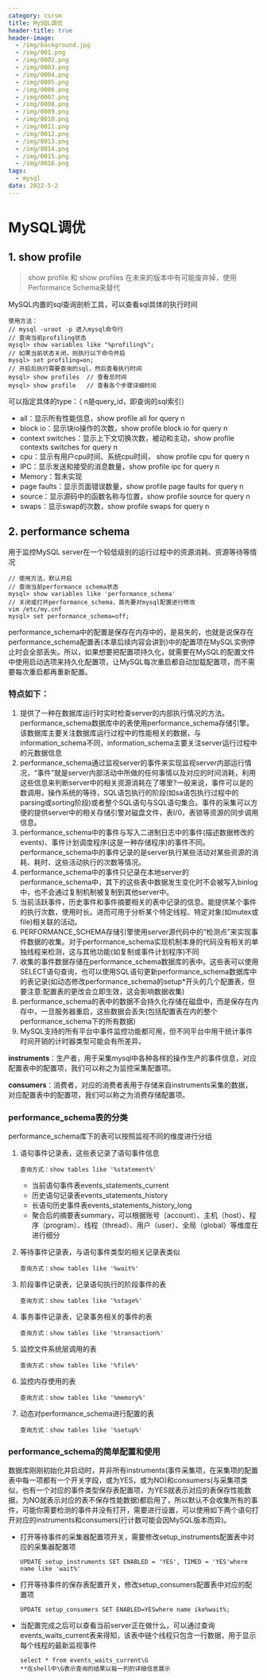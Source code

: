 ```yaml
---
category: csrsm
title: MySQL调优
header-title: true
header-image:
  - /img/background.jpg
  - /img/001.png
  - /img/0002.png
  - /img/0003.png
  - /img/0004.png
  - /img/0005.png
  - /img/0006.png
  - /img/0007.png
  - /img/0008.png
  - /img/0009.png
  - /img/0010.png
  - /img/0011.png
  - /img/0012.png
  - /img/0013.png
  - /img/0014.png
  - /img/0015.png
  - /img/0016.png
tags:
  - mysql
date: 2022-5-2
---
```


# MySQL调优

## 1. show profile

> show profile 和 show profiles 在未来的版本中有可能废弃掉，使用 Performance Schema来替代

MySQL内置的sql查询剖析工具，可以查看sql具体的执行时间

```shell
使用方法：
// mysql -uroot -p 进入mysql命令行
// 查询当前profiling状态 
mysql> show variables like "%profiling%";
// 如果当前状态关闭，则执行以下命令开启
mysql> set profiling=on;
// 开启后执行需要查询的sql，然后查看执行时间
mysql> show profiles  // 查看总时间
mysql> show profile   // 查看各个步骤详细时间
```

可以指定具体的type：（ n是query_id，即查询的sql索引）

- all：显示所有性能信息，show profile all for query n
- block io：显示块io操作的次数，show profile block io for query n
- context switches：显示上下文切换次数，被动和主动，show profile contexts switches for query n
- cpu：显示有用户cpu时间、系统cpu时间， show profile cpu for query n
- IPC：显示发送和接受的消息数量，show profile ipc for query n
- Memory：暂未实现
- page faults：显示页面错误数量，show profile page faults for query n
- source：显示源码中的函数名称与位置，show profile source for query n
- swaps：显示swap的次数，show profile swaps for query n

## 2. performance schema

用于监控MySQL server在一个较低级别的运行过程中的资源消耗、资源等待等情况

```shell
// 使用方法，默认开启
// 查询当前performance schema状态 
mysql> show variables like 'performance_schema' 
// 关闭或打开performance_schema，首先要对mysql配置进行修改
vim /etc/my.cnf  
mysql> set performance_schema=off;
```

performance_schema中的配置是保存在内存中的，是易失的，也就是说保存在performance_schema配置表(本章后续内容会讲到)中的配置项在MySQL实例停止时会全部丢失。所以，如果想要把配置项持久化，就需要在MySQL的配置文件中使用启动选项来持久化配置项，让MySQL每次重启都自动加载配置项，而不需要每次重启都再重新配置。 

### **特点如下：**

1. 提供了一种在数据库运行时实时检查server的内部执行情况的方法。performance_schema数据库中的表使用performance_schema存储引擎。该数据库主要关注数据库运行过程中的性能相关的数据，与 information_schema不同，information_schema主要关注server运行过程中的元数据信息
2. performance_schema通过监视server的事件来实现监视server内部运行情况，“事件”就是server内部活动中所做的任何事情以及对应的时间消耗，利用这些信息来判断server中的相关资源消耗在了哪里?一般来说，事件可以是的数调用，操作系统的等待，SQL语包执行的阶段(如sa语包执行过程中的parsing或sorting阶段)或者整个SQL语句与SQL语句集合。事件的采集可以方便的提供server中的相关存储引警对磁盘文件，表I/0，表锁等资源的同步调用信息。
3. performance_schema中的事件与写入二进制日志中的事件(描述数据修改的events)、事件计划调度程序(这是一种存储程序)的事件不同。performance_schema中的事件记录的是server执行某些活动对某些资源的消耗、耗时、这些活动执行的次数等情况。
4. performance_schema中的事件只记录在本地server的performance_schema中，其下的这些表中数据发生变化时不会被写入binlog中，也不会通过复制机制被复制到其他server中。
5. 当前活跃事件，历史事件和事件摘要相关的表中记录的信息。能提供某个事件的执行次数，使用时长。进而可用于分析某个特定线程、特定对象(如mutex或file)相关联的活动。
6. PERFORMANCE_SCHEMA存储引擎使用server源代码中的“检测点”来实现事件数据的收集。对于performance_schema实现机制本身的代码没有相关的单独线程来检测，这与其他功能(如复制或事件计划程序)不同
7. 收集的事件数据存储在performance_schema数据库的表中。这些表可以使用SELECT语句查询，也可以使用SQL语句更新performance_schema数据库中的表记录(如动态修改performance_schema的setup*开头的几个配置表，但要注意:配置表的更改会立即生效，这会影响数据收集)
8. performance_schema的表中的数据不会持久化存储在磁盘中，而是保存在内存中，一旦服务器重启，这些数据会丢失(包括配置表在内的整个performance_schema下的所有数据)
9. MySQL支持的所有平台中事件监控功能都可用，但不同平台中用干统计事件时间开销的计时器类型可能会有所差异。



​	**instruments**：生产者，用于采集mysql中各种各样的操作生产的事件信息，对应配置表中的配置项，我们可以称之为监控采集配置项。

​	**consumers**：消费者，对应的消费者表用于存储来自instruments采集的数据，对应配置表中的配置项，我们可以称之为消费存储配置项。

### performance_schema表的分类

performance_schema库下的表可以按照监视不同的维度进行分组

1. 语句事件记录表，这些表记录了语句事件信息

   ```shell
   查询方式：show tables like '%statement%'
   ```

   - 当前语句事件表events_statements_current
   - 历史语句记录表events_statements_history
   - 长语句历史事件表events_statements_history_long
   - 聚合后的摘要表summary，可以根据账号（account）、主机（host）、程序（program）、线程（thread）、用户（user）、全局（global）等维度在进行细分

2. 等待事件记录表，与语句事件类型的相关记录表类似

   ```shell
   查询方式：show tables like '%wait%'
   ```

3. 阶段事件记录表，记录语句执行的阶段事件的表
      ```shell
      查询方式：show tables like '%stage%'
      ```

4. 事务事件记录表，记录事务相关的事件的表
   ```shell
   查询方式：show tables like '%transaction%'
   ```

5. 监控文件系统层调用的表

      ```shell
      查询方式：show tables like '%file%'
      ```

6. 监控内存使用的表

      ```shell
      查询方式：show tables like '%memory%'
      ```

7. 动态对performance_schema进行配置的表

      ```shell
      查询方式：show tables like '%setup%'
      ```



### performance_schema的简单配置和使用

数据库刚刚初始化并启动时，并非所有instruments(事件采集项，在采集项的配置表中每一项都有一个开关字段，或为YES，或为NO)和consumers(与采集项类似，也有一个对应的事件类型保存表配置项，为YES就表示对应的表保存性能数据，为NO就表示对应的表不保存性能数据)都启用了，所以默认不会收集所有的事件，可能你需要检测的事件并没有打开，需要进行设置，可以使用如下两个语句打开对应的instruments和consumers(行计数可能会因MySQL版本而异)。

- 打开等待事件的采集器配置项开关，需要修改setup_instruments配置表中对应的采集器配置项

  ```shell
  UPDATE setup_instruments SET ENABLED = 'YES', TIMED = 'YES'where name like 'wait%'
  ```

- 打开等待事件的保存表配置开关，修改setup_consumers配置表中对应的配置项

  ```shell
  UPDATE setup_consumers SET ENABLED=YESwhere name ike%wait%;
  ```

- 当配置完成之后可以查看当前server正在做什么，可以通过查询events_waits_current表来得知，该表中链个线程只包含一行数据，用于显示每个线程的最新监视事件 

  ```shell
  select * from events_waits_current\G
  **在shell中\G表示查询的结果以每一列的详细信息展示
  ```

  